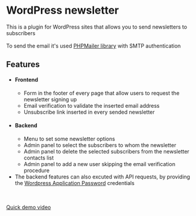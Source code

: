 # WordPress newsletter
<div>This is a plugin for WordPress sites that allows you to send newsletters to subscribers</div>
<br>
<div>To send the email it's used <a href="https://github.com/PHPMailer/PHPMailer">PHPMailer library</a> with SMTP authentication</div>
<div>
  <h2>Features</h2>
  <ul>
    <li>
      <h4>Frontend</h4>
      <ul>
        <li>Form in the footer of every page that allow users to request the newsletter signing up</li>
        <li>Email verification to validate the inserted email address</li>
        <li>Unsubscribe link inserted in every sended newsletter</li>
      </ul>
    </li>
    <li>
      <h4>Backend</h4>
      <ul>
        <li>Menu to set some newsletter options</li>
        <li>Admin panel to select the subscribers to whom the newsletter</li>
        <li>Admin panel to delete the selected subscribers from the newsletter contacts list</li>
        <li>Admin panel to add a new user skipping the email verification procedure</li>
      </ul>
    </li>
    <li>The backend features can also excuted with API requests, by providing the <a href="https://make.wordpress.org/core/2020/11/05/application-passwords-integration-guide/">Wordpress Application Password</a> credentials</li>
  </ul>
  <br><br>
  <div><a href="https://user-images.githubusercontent.com/95185311/204027983-ec64b742-0e26-4a9f-b967-6e8227043832.mp4">Quick demo video</a></div>
  </div>
</div>
